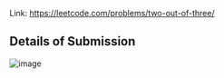 Link: https://leetcode.com/problems/two-out-of-three/
## Details of Submission
![image](https://github.com/mgalang229/LeetCode-Two-Out-of-Three/assets/51401355/aebf68d8-a60f-4804-9da0-8959e4e7f63f)
